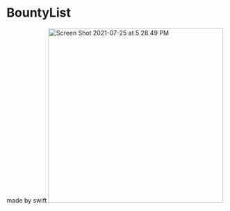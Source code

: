 # BountyList
made by swift
<img width="402" alt="Screen Shot 2021-07-25 at 5 28 49 PM" src="https://user-images.githubusercontent.com/31719821/126892843-2487da98-30de-4294-b6fb-f6df6c112e44.png">
